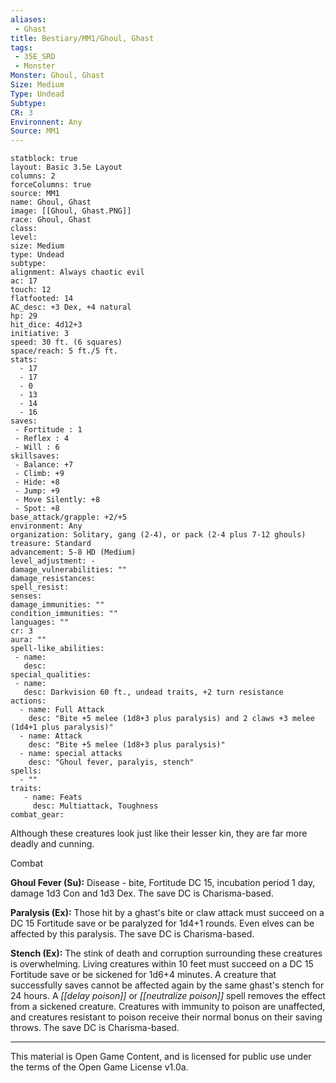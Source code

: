 ```yaml
---
aliases:
 - Ghast
title: Bestiary/MM1/Ghoul, Ghast
tags: 
 - 35E_SRD
 - Monster
Monster: Ghoul, Ghast
Size: Medium
Type: Undead
Subtype: 
CR: 3
Environnent: Any
Source: MM1
---
```


```statblock
statblock: true
layout: Basic 3.5e Layout
columns: 2
forceColumns: true
source: MM1 
name: Ghoul, Ghast
image: [[Ghoul, Ghast.PNG]]
race: Ghoul, Ghast
class: 
level: 
size: Medium
type: Undead
subtype: 
alignment: Always chaotic evil
ac: 17
touch: 12
flatfooted: 14
AC_desc: +3 Dex, +4 natural
hp: 29
hit_dice: 4d12+3
initiative: 3
speed: 30 ft. (6 squares)
space/reach: 5 ft./5 ft.
stats:
  - 17
  - 17
  - 0
  - 13
  - 14
  - 16
saves:
 - Fortitude : 1
 - Reflex : 4
 - Will : 6
skillsaves:
 - Balance: +7
 - Climb: +9
 - Hide: +8
 - Jump: +9
 - Move Silently: +8
 - Spot: +8
base_attack/grapple: +2/+5
environment: Any
organization: Solitary, gang (2-4), or pack (2-4 plus 7-12 ghouls)
treasure: Standard
advancement: 5-8 HD (Medium)
level_adjustment: -
damage_vulnerabilities: ""
damage_resistances: 
spell_resist: 
senses: 
damage_immunities: ""
condition_immunities: ""
languages: ""
cr: 3
aura: ""
spell-like_abilities:
 - name: 
   desc: 
special_qualities:
 - name:
   desc: Darkvision 60 ft., undead traits, +2 turn resistance
actions:
  - name: Full Attack
    desc: "Bite +5 melee (1d8+3 plus paralysis) and 2 claws +3 melee (1d4+1 plus paralysis)"
  - name: Attack
    desc: "Bite +5 melee (1d8+3 plus paralysis)"
  - name: special attacks
    desc: "Ghoul fever, paralyis, stench"
spells:
  - ""
traits:
   - name: Feats
     desc: Multiattack, Toughness
combat_gear:  
```


Although these creatures look just like their lesser kin, they are far more deadly and cunning.

Combat


**Ghoul Fever (Su):** Disease - bite, Fortitude DC 15, incubation period 1 day, damage 1d3 Con and 1d3 Dex. The save DC is Charisma-based.


**Paralysis (Ex):** Those hit by a ghast's bite or claw attack must succeed on a DC 15 Fortitude save or be paralyzed for 1d4+1 rounds. Even elves can be affected by this paralysis. The save DC is Charisma-based.


**Stench (Ex):** The stink of death and corruption surrounding these creatures is overwhelming. Living creatures within 10 feet must succeed on a DC 15 Fortitude save or be sickened for 1d6+4 minutes. A creature that successfully saves cannot be affected again by the same ghast's stench for 24 hours. A *[[delay poison]]* or *[[neutralize poison]]* spell removes the effect from a sickened creature. Creatures with immunity to poison are unaffected, and creatures resistant to poison receive their normal bonus on their saving throws. The save DC is Charisma-based.

---

This material is Open Game Content, and is licensed for public use under the terms of the Open Game License v1.0a.
